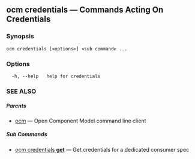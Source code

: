 ## ocm credentials &mdash; Commands Acting On Credentials

### Synopsis

```
ocm credentials [<options>] <sub command> ...
```

### Options

```
  -h, --help   help for credentials
```

### SEE ALSO

##### Parents

* [ocm](ocm.md)	 &mdash; Open Component Model command line client


##### Sub Commands

* [ocm credentials <b>get</b>](ocm_credentials_get.md)	 &mdash; Get credentials for a dedicated consumer spec

